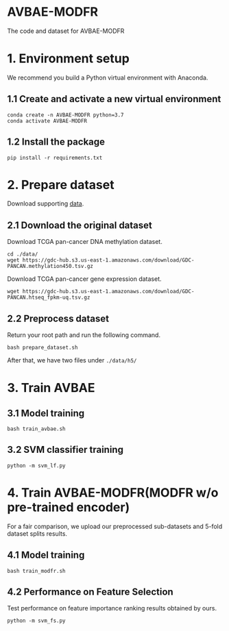 # AVBAE-MODFR
The code and dataset for AVBAE-MODFR
# 1. Environment setup
We recommend you build a Python virtual environment with Anaconda.
## 1.1 Create and activate a new virtual environment
```
conda create -n AVBAE-MODFR python=3.7
conda activate AVBAE-MODFR
```
## 1.2 Install the package
```
pip install -r requirements.txt
```

# 2. Prepare dataset
Download supporting [data](https://drive.google.com/drive/folders/1VcB4z6d0t4rpn5n0N1ZyYQOp5tTQzguA?usp=drive_link).
## 2.1 Download the original dataset
Download TCGA pan-cancer DNA methylation dataset.
```
cd ./data/
wget https://gdc-hub.s3.us-east-1.amazonaws.com/download/GDC-PANCAN.methylation450.tsv.gz
```
Download TCGA pan-cancer gene expression dataset.
```
wget https://gdc-hub.s3.us-east-1.amazonaws.com/download/GDC-PANCAN.htseq_fpkm-uq.tsv.gz
```
## 2.2 Preprocess dataset
Return your root path and run the following command.
```
bash prepare_dataset.sh
```
After that, we have two files under `./data/h5/`

# 3. Train AVBAE
## 3.1 Model training
```
bash train_avbae.sh
```
## 3.2 SVM classifier training
```
python -m svm_lf.py
```
# 4. Train AVBAE-MODFR(MODFR w/o pre-trained encoder)
For a fair comparison, we upload our preprocessed sub-datasets and 5-fold dataset splits results.
## 4.1 Model training
```
bash train_modfr.sh
```
## 4.2 Performance on Feature Selection

Test performance on feature importance ranking results obtained by ours.
```
python -m svm_fs.py
```
